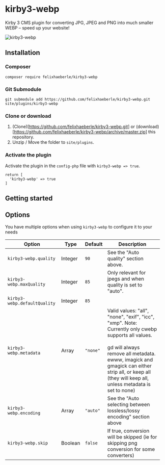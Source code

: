 # kirby3-webp
Kirby 3 CMS plugin for converting JPG, JPEG and PNG into much smaller WEBP – speed up your website!

![kirby3-webp](https://user-images.githubusercontent.com/34959078/82842741-f6450900-9eda-11ea-8f63-1cc3fe1eb5f0.png)

## Installation

### Composer
```
composer require felixhaeberle/kirby3-webp
```
### Git Submodule
```
git submodule add https://github.com/felixhaeberle/kirby3-webp.git site/plugins/kirby3-webp
```
### Clone or download
1. (Clone)[https://github.com/felixhaeberle/kirby3-webp.git] or (download)[https://github.com/felixhaeberle/kirby3-webp/archive/master.zip] this repository.
2. Unzip / Move the folder to `site/plugins`.

### Activate the plugin
Activate the plugin in the `config-php` file with `kirby3-webp => true`.
```
return [
  'kirby3-webp' => true
]
```

## Getting started

## Options
You have multiple options when using `kirby3-webp` to configure it to your needs

| Option  | Type  | Default  | Description  |
|---|---|---|---|
| `kirby3-webp.quality`  | Integer  | `90`  | See the "Auto quality" section above.  |
| `kirby3-webp.maxQuality`  | Integer  | `85`  | Only relevant for jpegs and when quality is set to "auto".  |
| `kirby3-webp.defaultQuality`  | Integer  | `85`  |   |
| `kirby3-webp.metadata`  | Array  | `"none"`  | Valid values: "all", "none", "exif", "icc", "xmp". Note: Currently only cwebp supports all values.<br><br> gd will always remove all metadata. ewww, imagick and gmagick can either strip all, or keep all (they will keep all, unless metadata is set to none)  |
| `kirby3-webp.encoding`  |  Array |  `"auto"` | See the "Auto selecting between lossless/lossy encoding" section above  |
| `kirby3-webp.skip`  | Boolean  | `false`  | 	If true, conversion will be skipped (ie for skipping png conversion for some converters)  |


